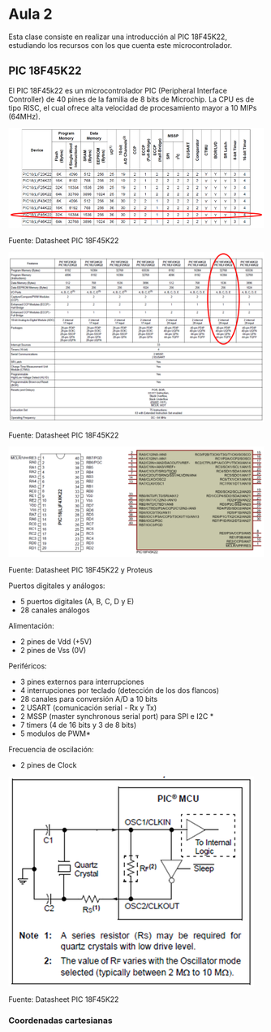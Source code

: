 <h1>Aula 2</h1>

Esta clase consiste en realizar una introducción al PIC 18F45K22, estudiando los recursos con los que cuenta este microcontrolador.

<h2>PIC 18F45K22</h2>

El PIC 18F45k22 es un microcontrolador PIC (Peripheral Interface Controller) de 40 pines de la familia de 8 bits de Microchip. La CPU es de tipo RISC, el cual ofrece alta velocidad de procesamiento mayor a 10 MIPs (64MHz).

![Características PIC 18F45K22](image.png)

Fuente: Datasheet PIC 18F45K22

![Características PIC 18F45K22](image-1.png)

Fuente: Datasheet PIC 18F45K22

![PIC 18F45K22](image-2.png)

Fuente: Datasheet PIC 18F45K22 y Proteus

Puertos digitales y análogos:
- 5 puertos digitales (A, B, C, D y E)
- 28 canales análogos

Alimentación:
- 2 pines de Vdd (+5V) 
- 2 pines de Vss (0V) 

Periféricos:

- 3 pines externos para interrupciones
- 4 interrupciones por teclado (detección de los dos flancos)
- 28 canales para conversión A/D a 10 bits 
- 2 USART (comunicación serial - Rx y Tx) 
- 2 MSSP (master synchronous serial port) para SPI e I2C *
- 7 timers (4 de 16 bits y 3 de 8 bits)
- 5 modulos de PWM*

Frecuencia de oscilación:
- 2 pines de Clock 

![Clock externo](image-3.png)

Fuente: Datasheet PIC 18F45K22



<h3>Coordenadas cartesianas</h3>
